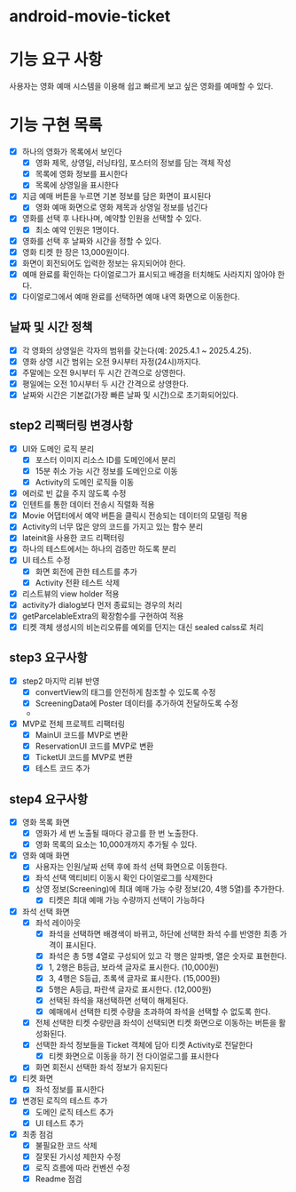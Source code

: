 # android-movie-ticket

# 기능 요구 사항

사용자는 영화 예매 시스템을 이용해 쉽고 빠르게 보고 싶은 영화를 예매할 수 있다.

# 기능 구현 목록

- [x] 하나의 영화가 목록에서 보인다
    - [x] 영화 제목, 상영일, 러닝타임, 포스터의 정보를 담는 객체 작성
    - [x] 목록에 영화 정보를 표시한다
    - [x] 목록에 상영일을 표시한다
- [x] 지금 예매 버튼을 누르면 기본 정보를 담은 화면이 표시된다
    - [x] 영화 예매 화면으로 영화 제목과 상영일 정보를 넘긴다
- [x] 영화를 선택 후 나타나며, 예약할 인원을 선택할 수 있다.
    - [x] 최소 예약 인원은 1명이다.
- [x] 영화를 선택 후 날짜와 시간을 정할 수 있다.
- [x]  영화 티켓 한 장은 13,000원이다.
- [x] 화면이 회전되어도 입력한 정보는 유지되어야 한다.
- [x] 예매 완료를 확인하는 다이얼로그가 표시되고 배경을 터치해도 사라지지 않아야 한다.
- [x] 다이얼로그에서 예매 완료를 선택하면 예매 내역 화면으로 이동한다.

## 날짜 및 시간 정책

- [x] 각 영화의 상영일은 각자의 범위를 갖는다(예: 2025.4.1 ~ 2025.4.25).
- [x] 영화 상영 시간 범위는 오전 9시부터 자정(24시)까지다.
- [x] 주말에는 오전 9시부터 두 시간 간격으로 상영한다.
- [x] 평일에는 오전 10시부터 두 시간 간격으로 상영한다.
- [x] 날짜와 시간은 기본값(가장 빠른 날짜 및 시간)으로 초기화되어있다.

## step2 리팩터링 변경사항

- [x] UI와 도메인 로직 분리
    - [x] 포스터 이미지 리소스 ID를 도메인에서 분리
    - [x] 15분 취소 가능 시간 정보를 도메인으로 이동
    - [x] Activity의 도메인 로직들 이동
- [x] 에러로 빈 값을 주지 않도록 수정
- [x] 인텐트를 통한 데이터 전송시 직렬화 적용
- [x] Movie 어댑터에서 예약 버튼을 클릭시 전송되는 데이터의 모델링 적용
- [x] Activity의 너무 많은 양의 코드를 가지고 있는 함수 분리
- [x] lateinit을 사용한 코드 리팩터링
- [x] 하나의 테스트에서는 하나의 검증만 하도록 분리
- [x] UI 테스트 수정
    - [x] 화면 회전에 관한 테스트를 추가
    - [x] Activity 전환 테스트 삭제

- [x] 리스트뷰의 view holder 적용
- [x] activity가 dialog보다 먼저 종료되는 경우의 처리
- [x] getParcelableExtra의 확장함수를 구현하여 적용
- [x] 티켓 객체 생성시의 비논리오류를 예외를 던지는 대신 sealed calss로 처리

## step3 요구사항

- [x] step2 마지막 리뷰 반영
    - [x] convertView의 태그를 안전하게 참조할 수 있도록 수정
    - [x] ScreeningData에 Poster 데이터를 추가하여 전달하도록 수정
    -
- [x] MVP로 전체 프로젝트 리팩터링
    - [x] MainUI 코드를 MVP로 변환
    - [x] ReservationUI 코드를 MVP로 변환
    - [x] TicketUI 코드를 MVP로 변환
    - [x] 테스트 코드 추가

## step4 요구사항

- [x] 영화 목록 화면
    - [x] 영화가 세 번 노출될 때마다 광고를 한 번 노출한다.
    - [x] 영화 목록의 요소는 10,000개까지 추가될 수 있다.
- [x] 영화 예매 화면
    - [x] 사용자는 인원/날짜 선택 후에 좌석 선택 화면으로 이동한다.
    - [x] 좌석 선택 액티비티 이동시 확인 다이얼로그를 삭제한다
    - [x] 상영 정보(Screening)에 최대 예매 가능 수량 정보(20, 4행 5열)를 추가한다.
        - [x] 티켓은 최대 예매 가능 수량까지 선택이 가능하다
- [x] 좌석 선택 화면
    - [x] 좌석 레이아웃
        - [x] 좌석을 선택하면 배경색이 바뀌고, 하단에 선택한 좌석 수를 반영한 최종 가격이 표시된다.
        - [x] 좌석은 총 5행 4열로 구성되어 있고 각 행은 알파벳, 열은 숫자로 표현한다.
        - [x] 1, 2행은 B등급, 보라색 글자로 표시한다. (10,000원)
        - [x] 3, 4행은 S등급, 초록색 글자로 표시한다. (15,000원)
        - [x] 5행은 A등급, 파란색 글자로 표시한다. (12,000원)
        - [x] 선택된 좌석을 재선택하면 선택이 해제된다.
        - [x] 예매에서 선택한 티켓 수량을 초과하여 좌석을 선택할 수 없도록 한다.
    - [x] 전체 선택한 티켓 수량만큼 좌석이 선택되면 티켓 화면으로 이동하는 버튼을 활성화된다.
    - [x] 선택한 좌석 정보들을 Ticket 객체에 담아 티켓 Activity로 전달한다
        - [x] 티켓 화면으로 이동을 하기 전 다이얼로그를 표시한다
    - [x] 화면 회전시 선택한 좌석 정보가 유지된다
- [x] 티켓 화면
    - [x] 좌석 정보를 표시한다

- [x] 변경된 로직의 테스트 추가
    - [x] 도메인 로직 테스트 추가
    - [x] UI 테스트 추가

- [x] 최종 점검
    - [x] 불필요한 코드 삭제
    - [x] 잘못된 가시성 제한자 수정
    - [x] 로직 흐름에 따라 컨벤션 수정
    - [x] Readme 점검